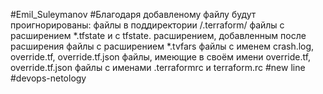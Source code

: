 #Emil_Suleymanov
#Благодаря добавленому файлу будут проигнорированы: файлы в поддиректории /.terraform/ файлы с расширением *.tfstate и с tfstate. расширением, добавленным после расширения файлы с расширением *.tvfars файлы с именем crash.log, override.tf, override.tf.json файлы, имеющие в своём имени override.tf, override.tf.json файлы с именами .terraformrc и terraform.rc
#new line
#devops-netology

